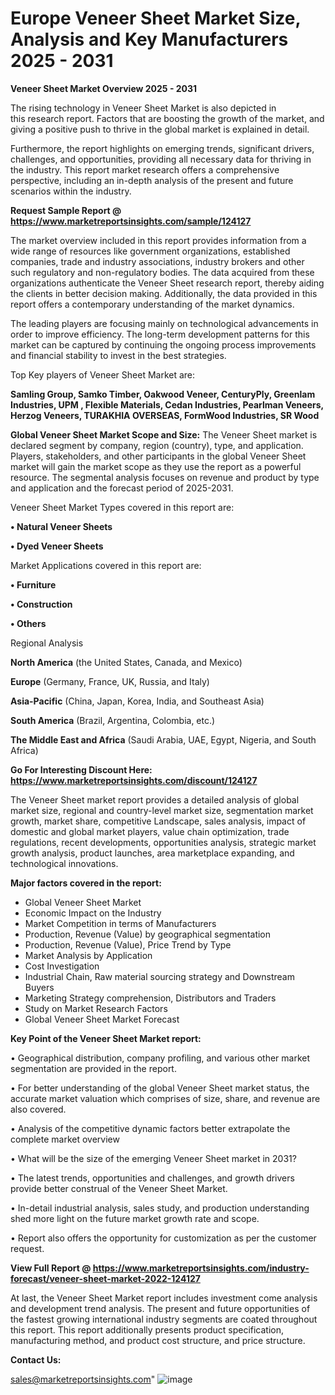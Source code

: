 # Europe Veneer Sheet Market Size, Analysis and Key Manufacturers 2025 - 2031

<Strong> Veneer Sheet Market Overview 2025 - 2031</strong>

The rising technology in Veneer Sheet Market is also depicted in this research report. Factors that are boosting the growth of the market, and giving a positive push to thrive in the global market is explained in detail.

Furthermore, the report highlights on emerging trends, significant drivers, challenges, and opportunities, providing all necessary data for thriving in the industry. This report market research offers a comprehensive perspective, including an in-depth analysis of the present and future scenarios within the industry.

<strong>Request Sample Report @ <a href=https://www.marketreportsinsights.com/sample/124127>https://www.marketreportsinsights.com/sample/124127</a></strong>

The market overview included in this report provides information from a wide range of resources like government organizations, established companies, trade and industry associations, industry brokers and other such regulatory and non-regulatory bodies. The data acquired from these organizations authenticate the Veneer Sheet research report, thereby aiding the clients in better decision making. Additionally, the data provided in this report offers a contemporary understanding of the market dynamics.

The leading players are focusing mainly on technological advancements in order to improve efficiency. The long-term development patterns for this market can be captured by continuing the ongoing process improvements and financial stability to invest in the best strategies.

Top Key players of Veneer Sheet Market are:

<strong>Samling Group, Samko Timber, Oakwood Veneer, CenturyPly, Greenlam Industries, UPM , Flexible Materials, Cedan Industries, Pearlman Veneers, Herzog Veneers, TURAKHIA OVERSEAS, FormWood Industries, SR Wood</strong>

<strong><b>Global Veneer Sheet Market Scope and Size:</b></strong>
The Veneer Sheet market is declared segment by company, region (country), type, and application. Players, stakeholders, and other participants in the global Veneer Sheet market will gain the market scope as they use the report as a powerful resource. The segmental analysis focuses on revenue and product by type and application and the forecast period of 2025-2031.

Veneer Sheet Market Types covered in this report are:

<strong>• Natural Veneer Sheets

• Dyed Veneer Sheets</strong>

Market Applications covered in this report are:

<strong>• Furniture

• Construction

• Others</strong> 

Regional Analysis

<strong>North America</strong> (the United States, Canada, and Mexico)

<strong>Europe</strong> (Germany, France, UK, Russia, and Italy)

<strong>Asia-Pacific</strong> (China, Japan, Korea, India, and Southeast Asia)

<strong>South America</strong> (Brazil, Argentina, Colombia, etc.)

<strong>The Middle East and Africa</strong> (Saudi Arabia, UAE, Egypt, Nigeria, and South Africa)

<strong>Go For Interesting Discount Here: <a href=https://www.marketreportsinsights.com/discount/124127>https://www.marketreportsinsights.com/discount/124127</a></strong>

The Veneer Sheet market report provides a detailed analysis of global market size, regional and country-level market size, segmentation market growth, market share, competitive Landscape, sales analysis, impact of domestic and global market players, value chain optimization, trade regulations, recent developments, opportunities analysis, strategic market growth analysis, product launches, area marketplace expanding, and technological innovations.

<strong><b>Major factors covered in the report:</b></strong>
<ul>
  <li>Global Veneer Sheet Market </li>
  <li>Economic Impact on the Industry</li>
  <li>Market Competition in terms of Manufacturers</li>
  <li>Production, Revenue (Value) by geographical segmentation</li>
  <li>Production, Revenue (Value), Price Trend by Type</li>
  <li>Market Analysis by Application</li>
  <li>Cost Investigation</li>
  <li>Industrial Chain, Raw material sourcing strategy and Downstream Buyers</li>
  <li>Marketing Strategy comprehension, Distributors and Traders</li>
  <li>Study on Market Research Factors</li>
  <li>Global Veneer Sheet Market Forecast</li>
</ul>

<strong><b>Key Point of the Veneer Sheet Market report:</b></strong>

• Geographical distribution, company profiling, and various other market segmentation are provided in the report.

• For better understanding of the global Veneer Sheet market status, the accurate market valuation which comprises of size, share, and revenue are also covered.

• Analysis of the competitive dynamic factors better extrapolate the complete market overview

• What will be the size of the emerging Veneer Sheet market in 2031?

• The latest trends, opportunities and challenges, and growth drivers provide better construal of the Veneer Sheet Market.

• In-detail industrial analysis, sales study, and production understanding shed more light on the future market growth rate and scope.

• Report also offers the opportunity for customization as per the customer request.

<strong><b>View Full Report @ <a href=https://www.marketreportsinsights.com/industry-forecast/veneer-sheet-market-2022-124127>https://www.marketreportsinsights.com/industry-forecast/veneer-sheet-market-2022-124127</a></b></strong>


At last, the Veneer Sheet Market report includes investment come analysis and development trend analysis. The present and future opportunities of the fastest growing international industry segments are coated throughout this report. This report additionally presents product specification, manufacturing method, and product cost structure, and price structure.

<strong>Contact Us:</strong>

sales@marketreportsinsights.com"
![image](https://github.com/user-attachments/assets/742c3797-ca38-4111-8086-8814f4a1c027)
